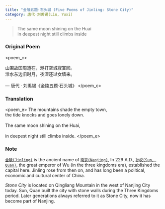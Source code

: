 ```yaml
---
title: "金陵五题·石头城 (Five Poems of Jinling: Stone City)"
category: 唐代·刘禹锡(Liu, Yuxi)
---
```


> The same moon shining on the Huai    
> in deepest night still climbs inside

<!-- more -->

### Original Poem

<poem_c>

山围故国周遭在，潮打空城寂寞回。
<br>
淮水东边旧时月，夜深还过女墙来。 
<br>
<br>
— 唐代 · 刘禹锡《金陵五题·石头城》
</poem_c>
<br>

### Translation

<poem_e>
The mountains shade the empty town, 
<br>
the tide knocks and goes lonely down.
<br>
<br>
The same moon shining on the Huai,  
<br>
in deepest night still climbs inside.
</poem_e>
<br>

### Note

[`金陵(Jinling)`](https://zh.wikipedia.org/wiki/%E9%87%91%E9%99%B5%E5%9F%8E) is the ancient name of [`南京(Nanjing)`](https://en.wikipedia.org/wiki/Nanjing), In 229 A.D., [`孙权(Sun, Quan)`](https://en.wikipedia.org/wiki/Sun_Quan), the great emperor of Wu (in the three kingdoms era), established the capital here. Jinling rose from then on, and has long been a political, economic and cultural center of China.

_Stone City_ is located on Qingliang Mountain in the west of Nanjing City today. Sun, Quan built the city with stone walls during the Three Kingdoms period. Later generations always referred to it as Stone City, now it has become part of Nanjing.

